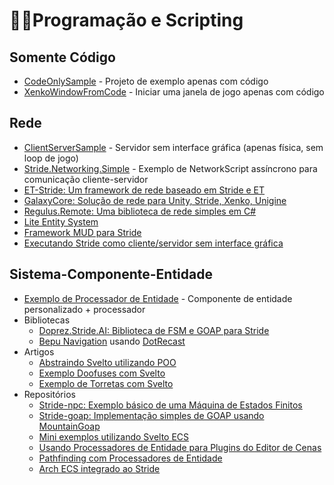 # 👨‍💻Programação e Scripting

## Somente Código

- [CodeOnlySample](https://github.com/xen2/Xenko.CodeOnlySample) - Projeto de exemplo apenas com código
- [XenkoWindowFromCode](https://github.com/microdee/xenko-window-from-code) - Iniciar uma janela de jogo apenas com código

## Rede

- [ClientServerSample](https://github.com/Ethereal77/Stride.ClientServerSample) - Servidor sem interface gráfica (apenas física, sem loop de jogo)
- [Stride.Networking.Simple](https://github.com/manio143/Stride.Networking.Simple) - Exemplo de NetworkScript assíncrono para comunicação cliente-servidor
- [ET-Stride: Um framework de rede baseado em Stride e ET](https://github.com/ly3027929699/ET-Stride)
- [GalaxyCore: Solução de rede para Unity, Stride, Xenko, Unigine](https://github.com/defraswiew/GalaxyCore)
- [Regulus.Remote: Uma biblioteca de rede simples em C#](https://github.com/jiowchern/Regulus.Remote)
- [Lite Entity System](https://github.com/RevenantX/LiteEntitySystem)
- [Framework MUD para Stride](https://github.com/JoseJohnen/MUD_SKELETON/tree/main)
- [Executando Stride como cliente/servidor sem interface gráfica](https://github.com/Ethereal77/Stride.ClientServerSample)

## Sistema-Componente-Entidade

- [Exemplo de Processador de Entidade](https://github.com/Basewq/XenkoProofOfConcepts/tree/master/EntityProcessorExample) - Componente de entidade personalizado + processador
- Bibliotecas
  - [Doprez.Stride.AI: Biblioteca de FSM e GOAP para Stride](https://github.com/Doprez/Doprez.Stride.AI)
  - [Bepu Navigation](https://github.com/Nicogo1705/Stride.BepuPhysics/tree/master/Stride.BepuPhysics.Navigation) usando [DotRecast](https://github.com/ikpil/DotRecast)
- Artigos
  - [Abstraindo Svelto utilizando POO](https://www.sebaslab.com/ecs-abstraction-layers-and-modules-encapsulation/)
  - [Exemplo Doofuses com Svelto](https://www.sebaslab.com/svelto-ecs-3-3-and-the-new-filters-api/#:~:text=shiny%20new%20Doofuses%20Stride%20example.)
  - [Exemplo de Torretas com Svelto](https://www.sebaslab.com/svelto-miniexample-7-stride-engine-demo/)
- Repositórios
  - [Stride-npc: Exemplo básico de uma Máquina de Estados Finitos](https://github.com/Doprez/stride-npc)
  - [Stride-goap: Implementação simples de GOAP usando MountainGoap](https://github.com/Doprez/stride-goap)
  - [Mini exemplos utilizando Svelto ECS](https://github.com/sebas77/Svelto.MiniExamples)
  - [Usando Processadores de Entidade para Plugins do Editor de Cenas](https://github.com/Doprez/lod-example)
  - [Pathfinding com Processadores de Entidade](https://github.com/Doprez/stride-pathfinding-demo)
  - [Arch ECS integrado ao Stride](https://github.com/Doprez/stride-arch-ecs#add-arch-components-in-strides-editor)